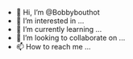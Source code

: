 - 👋 Hi, I’m @Bobbybouthot
- 👀 I’m interested in ...
- 🌱 I’m currently learning ...
- 💞️ I’m looking to collaborate on ...
- 📫 How to reach me ...

<!---
Bobbybouthot/Bobbybouthot is a ✨ special ✨ repository because its `README.md` (this file) appears on your GitHub profile.
You can click the Preview link to take a look at your changes.
--->
